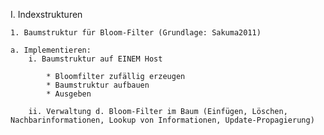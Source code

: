I. Indexstrukturen

	1. Baumstruktur für Bloom-Filter (Grundlage: Sakuma2011)

	a. Implementieren: 
		i. Baumstruktur auf EINEM Host

			* Bloomfilter zufällig erzeugen 
			* Baumstruktur aufbauen
			* Ausgeben 

		ii. Verwaltung d. Bloom-Filter im Baum (Einfügen, Löschen, Nachbarinformationen, Lookup von Informationen, Update-Propagierung) 
